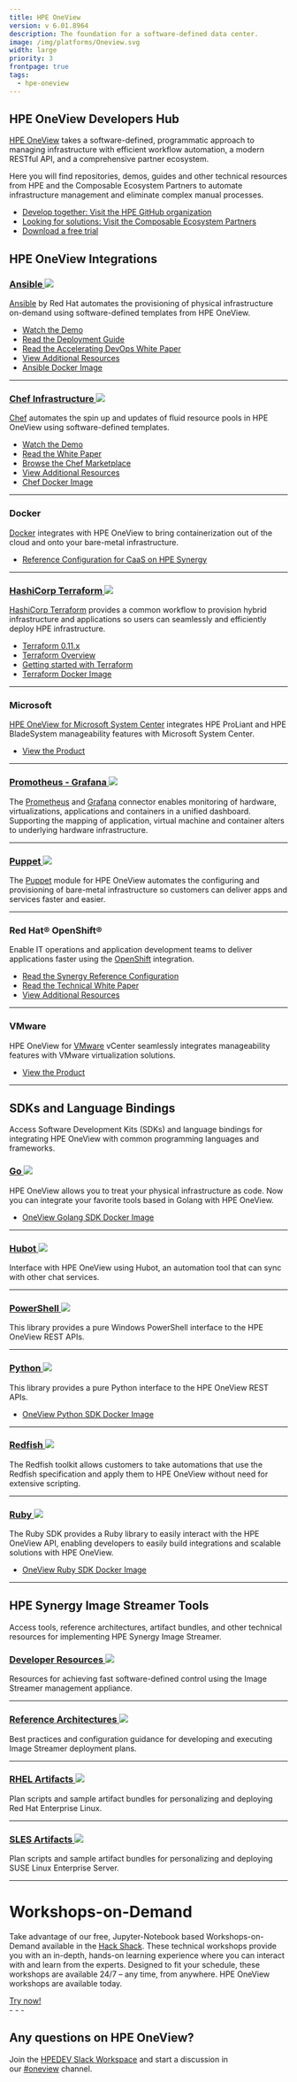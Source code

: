 ```yaml
---
title: HPE OneView
version: v 6.01.8964
description: The foundation for a software-defined data center.
image: /img/platforms/Oneview.svg
width: large
priority: 3
frontpage: true
tags:
  - hpe-oneview
---
```

## HPE OneView Developers Hub

[HPE OneView](https://hpe.com/info/oneview) takes a software-defined, programmatic approach to managing infrastructure with efficient workflow automation, a modern RESTful API, and a comprehensive partner ecosystem.

Here you will find repositories, demos, guides and other technical resources from HPE and the Composable Ecosystem Partners to automate infrastructure management and eliminate complex manual processes.


* [Develop together: Visit the HPE GitHub organization](https://github.com/hewlettpackard/)
* [Looking for solutions: Visit the Composable Ecosystem Partners](https://hpe.com/info/composableprogram)
* [Download a free trial](https://www.hpe.com/us/en/resources/integrated-systems/oneview-trial.html?parentPage=/us/en/products/integrated-systems/management-software)

## HPE OneView Integrations

### [Ansible ![](Github)](https://github.com/HewlettPackard/oneview-ansible)

[Ansible](https://www.ansible.com/home) by Red Hat automates the provisioning of physical infrastructure on-demand using software-defined templates from HPE OneView.

* [Watch the Demo](https://youtu.be/cslhoLM4HVk)
* [Read the Deployment Guide](https://www.redhat.com/en/resources/automate-container-deployment-with-hpe-datasheet)
* [Read the Accelerating DevOps White Paper](https://h20195.www2.hpe.com/v2/GetDocument.aspx?docname=4AA6-6229ENW)
* [View Additional Resources](http://h17007.www1.hpe.com/us/en/enterprise/integrated-systems/info-library/index.aspx?cat=ci_mgmt&subcat=ansible#.XJVbZCdMEio)
* [Ansible Docker Image](https://hub.docker.com/repository/docker/hewlettpackardenterprise/hpe-oneview-sdk-for-ansible)


- - -

### [Chef Infrastructure ![](Github)](https://github.com/HewlettPackard/oneview-chef)

[Chef](https://www.chef.io/) automates the spin up and updates of fluid resource pools in HPE OneView using software-defined templates.

* [Watch the Demo](https://youtu.be/QCAmzIjMHZM)
* [Read the White Paper](https://h20195.www2.hpe.com/V2/GetDocument.aspx?docname=4AA6-1024ENW)
* [Browse the Chef Marketplace](https://supermarket.chef.io/cookbooks/oneview)
* [View Additional Resources](http://h17007.www1.hpe.com/us/en/enterprise/integrated-systems/info-library/index.aspx?cat=ci_mgmt&subcat=chef)
* [Chef Docker Image](https://github.com/HewlettPackard/oneview-chef)

- - -

### Docker

[Docker](https://www.docker.com/) integrates with HPE OneView to bring containerization out of the cloud and onto your bare-metal infrastructure.

* [Reference Configuration for CaaS on HPE Synergy](https://h20195.www2.hpe.com/V2/GetDocument.aspx?docname=a00047301enw)

- - -

### [HashiCorp Terraform ![](Github)](https://github.com/HewlettPackard/terraform-provider-oneview)

[HashiCorp Terraform](https://www.hashicorp.com/) provides a common workflow to provision hybrid infrastructure and applications so users can seamlessly and efficiently deploy HPE infrastructure.

* [Terraform 0.11.x](https://releases.hashicorp.com/terraform/)
* [Terraform Overview](https://www.terraform.io/intro/index.html)
* [Getting started with Terraform](https://learn.hashicorp.com/terraform/getting-started/install.html)
* [Terraform Docker Image](https://hub.docker.com/repository/docker/hewlettpackardenterprise/hpe-oneview-sdk-for-terraform)

- - -

### Microsoft

[HPE OneView for Microsoft System Center](https://www.hpe.com/us/en/product-catalog/detail/pip.5390822.html) integrates HPE ProLiant and HPE BladeSystem manageability features with Microsoft System Center.

* [View the Product](https://www.hpe.com/us/en/product-catalog/detail/pip.5390822.html)

- - -

### [Promotheus - Grafana ![](Github)](https://github.com/HewlettPackard/oneview-prometheus-grafana-connector)

The [Prometheus]( https://prometheus.io/) and [Grafana]( https://grafana.com/) connector enables  monitoring of hardware, virtualizations, applications and containers in a unified dashboard. Supporting the mapping of application, virtual machine and container alters to underlying hardware infrastructure.

- - -

### [Puppet ![](Github)](https://github.com/HewlettPackard/oneview-puppet)

The [Puppet](https://puppet.com/) module for HPE OneView automates the configuring and provisioning of bare-metal infrastructure so customers can deliver apps and services faster and easier.

- - -

### Red Hat® OpenShift®

Enable IT operations and application development teams to deliver applications faster using the [OpenShift](https://www.redhat.com/en/technologies/cloud-computing/openshift) integration.

* [Read the Synergy Reference Configuration](https://h20195.www2.hpe.com/V2/GetDocument.aspx?docname=A00038916ENW)
* [Read the Technical White Paper](https://access.redhat.com/documentation/en-us/reference_architectures/2017/html-single/automate_red_hat_openshift_container_platform_deployment_on_hpe_proliant_servers_with_ansible_tower_and_hpe_oneview/)
* [View Additional Resources](http://h17007.www1.hpe.com/us/en/enterprise/integrated-systems/info-library/index.aspx?cat=ci_mgmt&subcat=ansible)

- - -

### VMware

HPE OneView for [VMware](https://vmware.com/) vCenter seamlessly integrates manageability features with VMware virtualization solutions.

* [View the Product](https://www.hpe.com/us/en/product-catalog/detail/pip.4152978.html)

- - -

## SDKs and Language Bindings

Access Software Development Kits (SDKs) and language bindings for integrating HPE OneView with common programming languages and frameworks.

### [Go ![](Github)](https://github.com/HewlettPackard/oneview-golang)

HPE OneView allows you to treat your physical infrastructure as code. Now you can integrate your favorite tools based in Golang with HPE OneView.

* [OneView Golang SDK Docker Image](https://hub.docker.com/r/hewlettpackardenterprise/hpe-oneview-sdk-for-golang)

- - -

### [Hubot ![](Github)](https://github.com/HewlettPackard/hpe-oneview-hubot)

Interface with HPE OneView using Hubot, an automation tool that can sync with other chat services.

- - -


### [PowerShell ![](Github)](https://github.com/HewlettPackard/POSH-HPOneView)

This library provides a pure Windows PowerShell interface to the HPE OneView REST APIs.

- - -

### [Python ![](Github)](https://github.com/HewlettPackard/python-hpOneView)

This library provides a pure Python interface to the HPE OneView REST APIs.

* [OneView Python SDK Docker Image](https://hub.docker.com/repository/docker/hewlettpackardenterprise/hpe-oneview-sdk-for-python)

- - -

### [Redfish ![](Github)](https://github.com/HewlettPackard/oneview-redfish-toolkit)

The Redfish toolkit allows customers to take automations that use the Redfish specification and apply them to HPE OneView without need for extensive scripting.

- - -

### [Ruby ![](Github)](https://github.com/HewlettPackard/oneview-sdk-ruby)

The Ruby SDK provides a Ruby library to easily interact with the HPE OneView API, enabling developers to easily build integrations and scalable solutions with HPE OneView.

* [OneView Ruby SDK Docker Image](https://hub.docker.com/r/hewlettpackardenterprise/hpe-oneview-sdk-for-ruby)

- - -

## HPE Synergy Image Streamer Tools

Access tools, reference architectures, artifact bundles, and other technical resources for implementing HPE Synergy Image Streamer.

### [Developer Resources ![](Github)](https://github.com/HewlettPackard?q=image-streamer)

Resources for achieving fast software-defined control using the Image Streamer management appliance.

- - -

### [Reference Architectures ![](Github)](https://github.com/HewlettPackard/image-streamer-reference-architectures)

Best practices and configuration guidance for developing and executing Image Streamer deployment plans.

- - -

### [RHEL Artifacts ![](Github)](https://github.com/HewlettPackard/image-streamer-rhel)

Plan scripts and sample artifact bundles for personalizing and deploying Red Hat Enterprise Linux.

- - -

### [SLES Artifacts ![](Github)](https://github.com/HewlettPackard/image-streamer-sles)

Plan scripts and sample artifact bundles for personalizing and deploying SUSE Linux Enterprise Server.

---

# Workshops-on-Demand

Take advantage of our free, Jupyter-Notebook based Workshops-on-Demand available in the [Hack Shack](https://hackshack.hpedev.io/). These technical workshops provide you with an in-depth, hands-on learning experience where you can interact with and learn from the experts. Designed to fit your schedule, these workshops are available 24/7 – any time, from anywhere. HPE OneView workshops are available today.

<link rel="stylesheet" href="https://www.w3schools.com/w3css/4/w3.css">
<div class="w3-container w3-center w3-margin-bottom">
  <a href="https://hackshack.hpedev.io/workshops"><button type="button" class="w3-btn w3-teal">Try now!</button></a>
</div>
- - -

## Any questions on HPE OneView?

Join the [HPEDEV Slack Workspace](https://slack.hpedev.io/) and start a discussion in our [\#oneview](https://hpedev.slack.com/archives/C5TMA1TK5) channel.